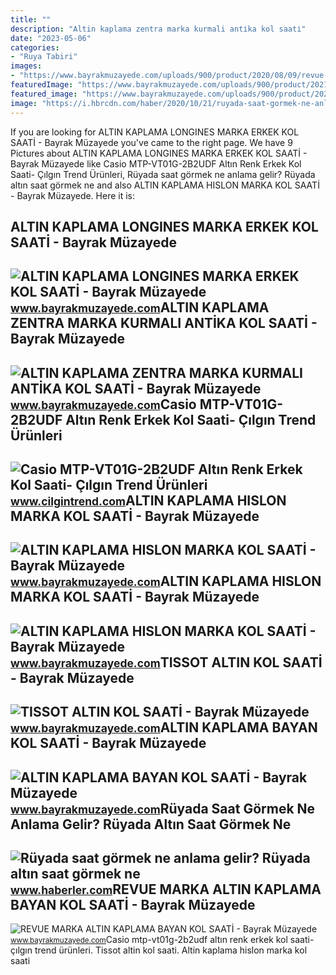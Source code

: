 ```yaml
---
title: ""
description: "Altin kaplama zentra marka kurmali anti̇ka kol saati̇"
date: "2023-05-06"
categories:
- "Ruya Tabiri"
images:
- "https://www.bayrakmuzayede.com/uploads/900/product/2020/08/09/revue-marka-altin-kaplama-bayan-kol-saati_15969858995.jpg"
featuredImage: "https://www.bayrakmuzayede.com/uploads/900/product/2021/06/15/altin-kaplama-bayan-kol-saati_1623781935.jpg"
featured_image: "https://www.bayrakmuzayede.com/uploads/900/product/2021/02/20/tissot-altin-kol-saati_16138249079.jpg"
image: "https://i.hbrcdn.com/haber/2020/10/21/ruyada-saat-gormek-ne-anlama-gelir-ruyada-altin-13682859_1095_amp.jpg"
---
```


If you are looking for ALTIN KAPLAMA LONGINES MARKA ERKEK KOL SAATİ - Bayrak Müzayede you've came to the right page. We have 9 Pictures about ALTIN KAPLAMA LONGINES MARKA ERKEK KOL SAATİ - Bayrak Müzayede like Casio MTP-VT01G-2B2UDF Altın Renk Erkek Kol Saati- Çılgın Trend Ürünleri, Rüyada saat görmek ne anlama gelir? Rüyada altın saat görmek ne and also ALTIN KAPLAMA HISLON MARKA KOL SAATİ - Bayrak Müzayede. Here it is:

ALTIN KAPLAMA LONGINES MARKA ERKEK KOL SAATİ - Bayrak Müzayede
--------------------------------------------------------------

 ![ALTIN KAPLAMA LONGINES MARKA ERKEK KOL SAATİ - Bayrak Müzayede](https://www.bayrakmuzayede.com/uploads/900/product/2022/09/10/altin-kaplama-longines-marka-erkek-kol-saati_16627992202.jpg) <small>www.bayrakmuzayede.com</small>ALTIN KAPLAMA ZENTRA MARKA KURMALI ANTİKA KOL SAATİ - Bayrak Müzayede
---------------------------------------------------------------------

 ![ALTIN KAPLAMA ZENTRA MARKA KURMALI ANTİKA KOL SAATİ - Bayrak Müzayede](https://www.bayrakmuzayede.com/uploads/900/product/2021/11/26/altin-kaplama-zentra-marka-kurmali-antika-kol-saati_1637910099.JPG) <small>www.bayrakmuzayede.com</small>Casio MTP-VT01G-2B2UDF Altın Renk Erkek Kol Saati- Çılgın Trend Ürünleri
------------------------------------------------------------------------

 ![Casio MTP-VT01G-2B2UDF Altın Renk Erkek Kol Saati- Çılgın Trend Ürünleri](https://www.cilgintrend.com/Uploads/UrunResimleri/casio-altin-renk-erkek-kol-saati-casio-ee-85b.jpg) <small>www.cilgintrend.com</small>ALTIN KAPLAMA HISLON MARKA KOL SAATİ - Bayrak Müzayede
------------------------------------------------------

 ![ALTIN KAPLAMA HISLON MARKA KOL SAATİ - Bayrak Müzayede](https://www.bayrakmuzayede.com/uploads/900/product/2021/01/02/altin-kaplama-hislon-marka-kol-saati_16095975555.jpg) <small>www.bayrakmuzayede.com</small>ALTIN KAPLAMA HISLON MARKA KOL SAATİ - Bayrak Müzayede
------------------------------------------------------

 ![ALTIN KAPLAMA HISLON MARKA KOL SAATİ - Bayrak Müzayede](https://www.bayrakmuzayede.com/uploads/900/product/2021/01/02/altin-kaplama-hislon-marka-kol-saati_16095975558.jpg) <small>www.bayrakmuzayede.com</small>TISSOT ALTIN KOL SAATİ - Bayrak Müzayede
----------------------------------------

 ![TISSOT ALTIN KOL SAATİ - Bayrak Müzayede](https://www.bayrakmuzayede.com/uploads/900/product/2021/02/20/tissot-altin-kol-saati_16138249079.jpg) <small>www.bayrakmuzayede.com</small>ALTIN KAPLAMA BAYAN KOL SAATİ - Bayrak Müzayede
-----------------------------------------------

 ![ALTIN KAPLAMA BAYAN KOL SAATİ - Bayrak Müzayede](https://www.bayrakmuzayede.com/uploads/900/product/2021/06/15/altin-kaplama-bayan-kol-saati_1623781935.jpg) <small>www.bayrakmuzayede.com</small>Rüyada Saat Görmek Ne Anlama Gelir? Rüyada Altın Saat Görmek Ne
---------------------------------------------------------------

 ![Rüyada saat görmek ne anlama gelir? Rüyada altın saat görmek ne](https://i.hbrcdn.com/haber/2020/10/21/ruyada-saat-gormek-ne-anlama-gelir-ruyada-altin-13682859_1095_amp.jpg) <small>www.haberler.com</small>REVUE MARKA ALTIN KAPLAMA BAYAN KOL SAATİ - Bayrak Müzayede
-----------------------------------------------------------

 ![REVUE MARKA ALTIN KAPLAMA BAYAN KOL SAATİ - Bayrak Müzayede](https://www.bayrakmuzayede.com/uploads/900/product/2020/08/09/revue-marka-altin-kaplama-bayan-kol-saati_15969858995.jpg) <small>www.bayrakmuzayede.com</small>Casio mtp-vt01g-2b2udf altın renk erkek kol saati- çılgın trend ürünleri. Tissot altin kol saati̇. Altin kaplama hislon marka kol saati̇
